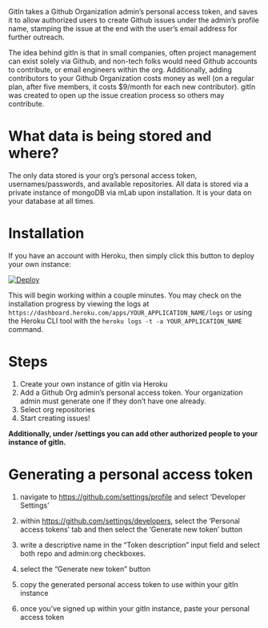 GitIn takes a Github Organization admin’s personal access token, and saves it to allow authorized users to create Github issues under the admin’s profile name, stamping the issue at the end with the user’s email address for further outreach.

The idea behind gitIn is that in small companies, often project management can exist solely via Github, and non-tech folks would need Github accounts to contribute, or email engineers within the org. Additionally, adding contributors to your Github Organization costs money as well (on a regular plan, after five members, it costs $9/month for each new contributor). gitIn was created to open up the issue creation process so others may contribute.

# What data is being stored and where?
The only data stored is your org’s personal access token, usernames/passwords, and available repositories. All data is stored via a private instance of mongoDB via mLab upon installation. It is your data on your database at all times.

# Installation
If you have an account with Heroku, then simply click this button to deploy your own instance:

[![Deploy](https://www.herokucdn.com/deploy/button.svg)](https://heroku.com/deploy?template=https://github.com/mathesond2/gitIn)

This will begin working within a couple minutes. You may check on the installation progress by viewing the logs at `https://dashboard.heroku.com/apps/YOUR_APPLICATION_NAME/logs` or using the Heroku CLI tool with the `heroku logs -t -a YOUR_APPLICATION_NAME` command.

# Steps
1. Create your own instance of gitIn via Heroku
2. Add a Github Org admin’s personal access token. Your organization admin must generate one if they don’t have one already.
3. Select org repositories
4. Start creating issues!

**Additionally, under /settings you can add other authorized people to your instance of gitIn.**

# Generating a personal access token
1. navigate to https://github.com/settings/profile and select ‘Developer Settings’

2. within https://github.com/settings/developers, select the ‘Personal access tokens’ tab and then select the ‘Generate new token’ button

3. write a descriptive name in the “Token description” input field and select both repo and admin:org checkboxes.

4. select the “Generate new token” button

5. copy the generated personal access token to use within your gitIn instance

6. once you’ve signed up within your gitIn instance, paste your personal access token
